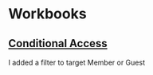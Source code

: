 # Workbooks

## [Conditional Access](./Conditional%20Access/README.md)

I added a filter to target Member or Guest

